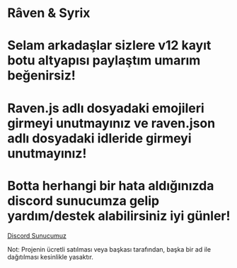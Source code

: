 # Râven & Syrix

# Selam arkadaşlar sizlere v12 kayıt botu altyapısı paylaştım umarım beğenirsiz!
# Raven.js adlı dosyadaki emojileri girmeyi unutmayınız ve raven.json adlı dosyadaki idleride girmeyi unutmayınız!
# Botta herhangi bir hata aldığınızda discord sunucumza gelip yardım/destek alabilirsiniz iyi günler!
[Discord Sunucumuz](https://discord.gg/7REtsrEZd2)
 
 Not: Projenin ücretli satılması veya başkası tarafından, başka bir ad ile dağıtılması kesinlikle yasaktır.
